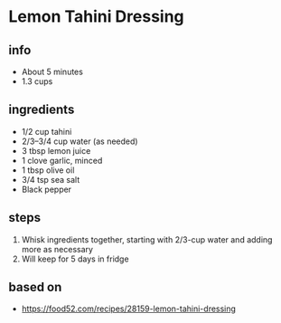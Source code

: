 # Lemon Tahini Dressing

## info  
* About 5 minutes  
* 1.3 cups    

## ingredients
* 1/2 cup tahini  
* 2/3–3/4 cup water (as needed)  
* 3 tbsp lemon juice  
* 1 clove garlic, minced  
* 1 tbsp olive oil  
* 3/4 tsp sea salt  
* Black pepper  

## steps  
1. Whisk ingredients together, starting with 2/3-cup water and adding more as necessary  
2. Will keep for 5 days in fridge  

## based on  
* https://food52.com/recipes/28159-lemon-tahini-dressing

